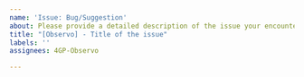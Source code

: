 ```yaml
---
name: 'Issue: Bug/Suggestion'
about: Please provide a detailed description of the issue your encountering.
title: "[Observo] - Title of the issue"
labels: ''
assignees: 4GP-Observo

---
```



